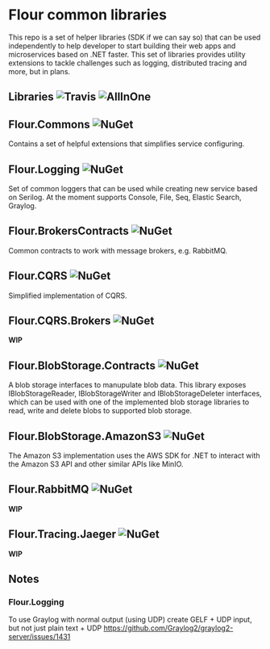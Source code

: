 # Flour common libraries

This repo is a set of helper libraries (SDK if we can say so) that can be used independently to help developer to start building their web apps and microservices based on .NET faster. This set of libraries provides utility extensions to tackle challenges such as logging, distributed tracing and more, but in plans.

## Libraries ![Travis](https://travis-ci.com/flour/flourlibs.svg?branch=master) ![AllInOne](https://github.com/flour/flourlibs/workflows/AllInOne/badge.svg)

## Flour.Commons ![NuGet](https://img.shields.io/nuget/v/Flour.Commons.svg?style=flat)

Contains a set of helpful extensions that simplifies service configuring.

## Flour.Logging ![NuGet](https://img.shields.io/nuget/v/Flour.Logging.svg?style=flat)

Set of common loggers that can be used while creating new service based on Serilog. At the moment supports Console, File, Seq, Elastic Search, Graylog.

## Flour.BrokersContracts ![NuGet](https://img.shields.io/nuget/v/Flour.BrokersContracts.svg?style=flat)

Common contracts to work with message brokers, e.g. RabbitMQ.

## Flour.CQRS ![NuGet](https://img.shields.io/nuget/v/Flour.Logging.svg?style=flat)

Simplified implementation of CQRS.

## Flour.CQRS.Brokers ![NuGet](https://img.shields.io/nuget/v/Flour.CQRS.Brokers.svg?style=flat)

**WIP**

## Flour.BlobStorage.Contracts ![NuGet](https://img.shields.io/nuget/v/Flour.BlobStorage.Contracts.svg?style=flat)

A blob storage interfaces to manupulate blob data.
This library exposes IBlobStorageReader, IBlobStorageWriter and IBlobStorageDeleter interfaces, which can be used with one of the implemented blob storage libraries to read, write and delete blobs to supported blob storage.

## Flour.BlobStorage.AmazonS3 ![NuGet](https://img.shields.io/nuget/v/Flour.BlobStorage.AmazonS3.svg?style=flat)

The Amazon S3 implementation uses the AWS SDK for .NET to interact with the Amazon S3 API and other similar APIs like MinIO.

## Flour.RabbitMQ ![NuGet](https://img.shields.io/nuget/v/Flour.RabbitMQ.svg?style=flat)

**WIP**

## Flour.Tracing.Jaeger ![NuGet](https://img.shields.io/nuget/v/Flour.Tracing.Jaeger.svg?style=flat)

**WIP**

## Notes

### Flour.Logging

To use Graylog with normal output (using UDP) create GELF + UDP input, but not just plain text + UDP
https://github.com/Graylog2/graylog2-server/issues/1431
